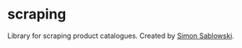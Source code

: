 scraping
========

Library for scraping product catalogues. Created by [Simon Sablowski](http://www.simsab.net).
